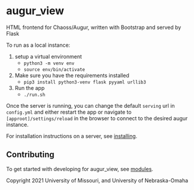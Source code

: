 # augur_view

HTML frontend for Chaoss/Augur, written with Bootstrap and served by Flask

To run as a local instance:

1. setup a virtual environment
    - `python3 -m venv env`
    - `source env/bin/activate`
2. Make sure you have the requirements installed
    - `pip3 install python3-venv flask pyyaml urllib3`
3. Run the app
    - `./run.sh`

Once the server is running, you can change the default `serving` url in `config.yml` and either restart the app or navigate to `[approot]/settings/reload` in the browser to connect to the desired augur instance.

For installation instructions on a server, see [installing](installing.md).

## Contributing

To get started with developing for augur_view, see [modules](modules.md).

Copyright 2021 University of Missouri, and University of Nebraska-Omaha
